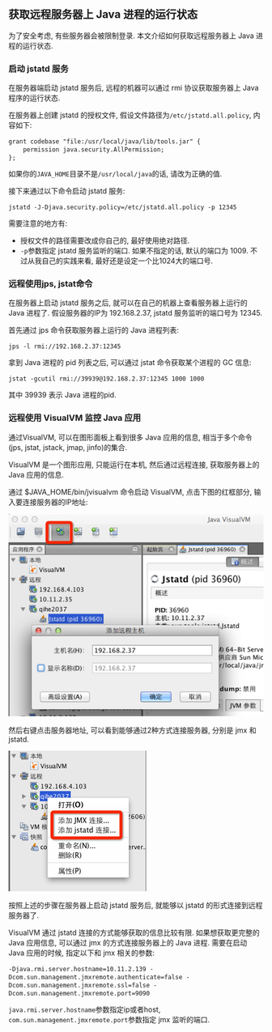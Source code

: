 ## 获取远程服务器上 Java 进程的运行状态

为了安全考虑, 有些服务器会被限制登录. 本文介绍如何获取远程服务器上 Java 进程的运行状态. 

### 启动 jstatd 服务

在服务器端启动 jstatd 服务后, 远程的机器可以通过 rmi 协议获取服务器上 Java 程序的运行状态.

在服务器上创建 jstatd 的授权文件, 假设文件路径为`/etc/jstatd.all.policy`, 内容如下:

```
grant codebase "file:/usr/local/java/lib/tools.jar" {
    permission java.security.AllPermission;
};
```

如果你的`JAVA_HOME`目录不是`/usr/local/java`的话, 请改为正确的值.

接下来通过以下命令启动 jstatd 服务:

	jstatd -J-Djava.security.policy=/etc/jstatd.all.policy -p 12345
	
需要注意的地方有:

* 授权文件的路径需要改成你自己的, 最好使用绝对路径.
* `-p`参数指定 jstatd 服务监听的端口. 如果不指定的话, 默认的端口为 1009. 不过从我自己的实践来看, 最好还是设定一个比1024大的端口号.

### 远程使用jps, jstat命令

在服务器上启动 jstatd 服务之后, 就可以在自己的机器上查看服务器上运行的 Java 进程了. 假设服务器的IP为 192.168.2.37, jstatd 服务监听的端口号为 12345.

首先通过 jps 命令获取服务器上运行的 Java 进程列表:

	jps -l rmi://192.168.2.37:12345

拿到 Java 进程的 pid 列表之后, 可以通过 jstat 命令获取某个进程的 GC 信息:

	jstat -gcutil rmi://39939@192.168.2.37:12345 1000 1000

其中 39939 表示 Java 进程的pid.

### 远程使用 VisualVM 监控 Java 应用

通过VisualVM, 可以在图形面板上看到很多 Java 应用的信息, 相当于多个命令(jps, jstat, jstack, jmap, jinfo)的集合.

VisualVM 是一个图形应用, 只能运行在本机, 然后通过远程连接, 获取服务器上的 Java 应用的信息.

通过 $JAVA_HOME/bin/jvisualvm 命令启动 VisualVM, 点击下图的红框部分, 输入要连接服务器的IP地址:

![alt text](./visualvm1.png "Title")

然后右键点击服务器地址, 可以看到能够通过2种方式连接服务器, 分别是 jmx 和 jstatd.

![alt text](./visualvm2.png "Title")

按照上述的步骤在服务器上启动 jstatd 服务后, 就能够以 jstatd 的形式连接到远程服务器了.

VisualVM 通过 jstatd 连接的方式能够获取的信息比较有限. 如果想获取更完整的 Java 应用信息, 可以通过 jmx 的方式连接服务器上的 Java 进程. 需要在启动 Java 应用的时候, 指定以下和 jmx 相关的参数:

```
-Djava.rmi.server.hostname=10.11.2.139 -Dcom.sun.management.jmxremote.authenticate=false -Dcom.sun.management.jmxremote.ssl=false -Dcom.sun.management.jmxremote.port=9090
```

`java.rmi.server.hostname`参数指定ip或者host, `com.sun.management.jmxremote.port`参数指定 jmx 监听的端口.

